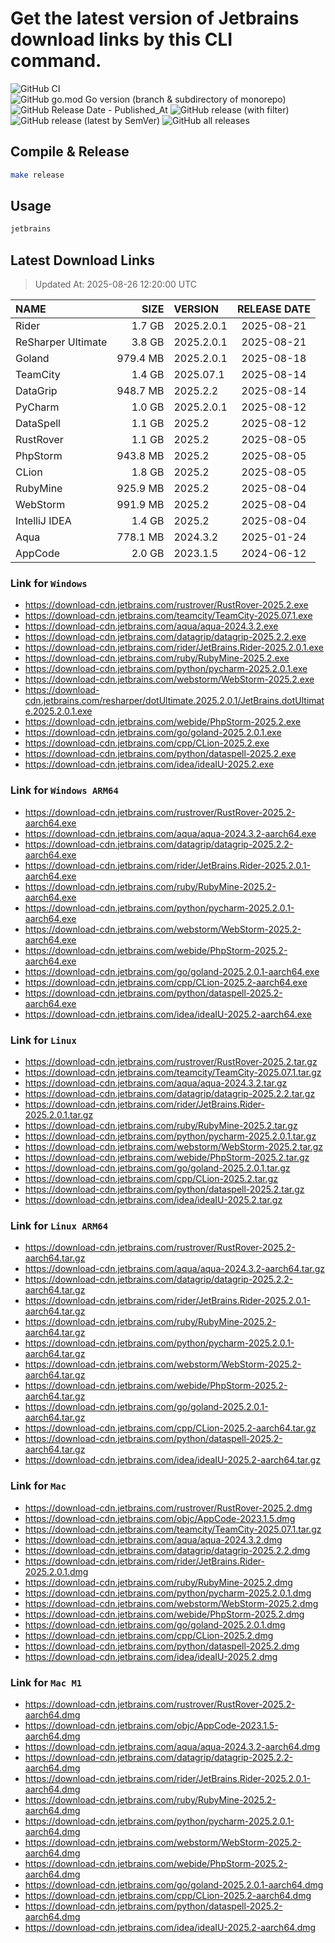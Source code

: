 # Get the latest version of Jetbrains download links by this CLI command.

![GitHub CI](https://github.com/designinlife/jetbrains/actions/workflows/ci.yml/badge.svg)
![GitHub go.mod Go version (branch & subdirectory of monorepo)](https://img.shields.io/github/go-mod/go-version/designinlife/jetbrains/master)
![GitHub Release Date - Published_At](https://img.shields.io/github/release-date/designinlife/jetbrains)
![GitHub release (with filter)](https://img.shields.io/github/v/release/designinlife/jetbrains)
![GitHub release (latest by SemVer)](https://img.shields.io/github/downloads/designinlife/jetbrains/v1.1.12/total)
![GitHub all releases](https://img.shields.io/github/downloads/designinlife/jetbrains/total)

## Compile & Release

```bash
make release
```

## Usage

```bash
jetbrains
```

## Latest Download Links

> Updated At: 2025-08-26 12:20:00 UTC

| NAME | SIZE | VERSION | RELEASE DATE |
| :-- | --: | :-- | :--: |
| Rider | 1.7 GB | 2025.2.0.1 | 2025-08-21 |
| ReSharper Ultimate | 3.8 GB | 2025.2.0.1 | 2025-08-21 |
| Goland | 979.4 MB | 2025.2.0.1 | 2025-08-18 |
| TeamCity | 1.4 GB | 2025.07.1 | 2025-08-14 |
| DataGrip | 948.7 MB | 2025.2.2 | 2025-08-14 |
| PyCharm | 1.0 GB | 2025.2.0.1 | 2025-08-12 |
| DataSpell | 1.1 GB | 2025.2 | 2025-08-12 |
| RustRover | 1.1 GB | 2025.2 | 2025-08-05 |
| PhpStorm | 943.8 MB | 2025.2 | 2025-08-05 |
| CLion | 1.8 GB | 2025.2 | 2025-08-05 |
| RubyMine | 925.9 MB | 2025.2 | 2025-08-04 |
| WebStorm | 991.9 MB | 2025.2 | 2025-08-04 |
| IntelliJ IDEA | 1.4 GB | 2025.2 | 2025-08-04 |
| Aqua | 778.1 MB | 2024.3.2 | 2025-01-24 |
| AppCode | 2.0 GB | 2023.1.5 | 2024-06-12 |

### Link for `Windows`

* <https://download-cdn.jetbrains.com/rustrover/RustRover-2025.2.exe>
* <https://download-cdn.jetbrains.com/teamcity/TeamCity-2025.07.1.exe>
* <https://download-cdn.jetbrains.com/aqua/aqua-2024.3.2.exe>
* <https://download-cdn.jetbrains.com/datagrip/datagrip-2025.2.2.exe>
* <https://download-cdn.jetbrains.com/rider/JetBrains.Rider-2025.2.0.1.exe>
* <https://download-cdn.jetbrains.com/ruby/RubyMine-2025.2.exe>
* <https://download-cdn.jetbrains.com/python/pycharm-2025.2.0.1.exe>
* <https://download-cdn.jetbrains.com/webstorm/WebStorm-2025.2.exe>
* <https://download-cdn.jetbrains.com/resharper/dotUltimate.2025.2.0.1/JetBrains.dotUltimate.2025.2.0.1.exe>
* <https://download-cdn.jetbrains.com/webide/PhpStorm-2025.2.exe>
* <https://download-cdn.jetbrains.com/go/goland-2025.2.0.1.exe>
* <https://download-cdn.jetbrains.com/cpp/CLion-2025.2.exe>
* <https://download-cdn.jetbrains.com/python/dataspell-2025.2.exe>
* <https://download-cdn.jetbrains.com/idea/ideaIU-2025.2.exe>

### Link for `Windows ARM64`

* <https://download-cdn.jetbrains.com/rustrover/RustRover-2025.2-aarch64.exe>
* <https://download-cdn.jetbrains.com/aqua/aqua-2024.3.2-aarch64.exe>
* <https://download-cdn.jetbrains.com/datagrip/datagrip-2025.2.2-aarch64.exe>
* <https://download-cdn.jetbrains.com/rider/JetBrains.Rider-2025.2.0.1-aarch64.exe>
* <https://download-cdn.jetbrains.com/ruby/RubyMine-2025.2-aarch64.exe>
* <https://download-cdn.jetbrains.com/python/pycharm-2025.2.0.1-aarch64.exe>
* <https://download-cdn.jetbrains.com/webstorm/WebStorm-2025.2-aarch64.exe>
* <https://download-cdn.jetbrains.com/webide/PhpStorm-2025.2-aarch64.exe>
* <https://download-cdn.jetbrains.com/go/goland-2025.2.0.1-aarch64.exe>
* <https://download-cdn.jetbrains.com/cpp/CLion-2025.2-aarch64.exe>
* <https://download-cdn.jetbrains.com/python/dataspell-2025.2-aarch64.exe>
* <https://download-cdn.jetbrains.com/idea/ideaIU-2025.2-aarch64.exe>

### Link for `Linux`

* <https://download-cdn.jetbrains.com/rustrover/RustRover-2025.2.tar.gz>
* <https://download-cdn.jetbrains.com/teamcity/TeamCity-2025.07.1.tar.gz>
* <https://download-cdn.jetbrains.com/aqua/aqua-2024.3.2.tar.gz>
* <https://download-cdn.jetbrains.com/datagrip/datagrip-2025.2.2.tar.gz>
* <https://download-cdn.jetbrains.com/rider/JetBrains.Rider-2025.2.0.1.tar.gz>
* <https://download-cdn.jetbrains.com/ruby/RubyMine-2025.2.tar.gz>
* <https://download-cdn.jetbrains.com/python/pycharm-2025.2.0.1.tar.gz>
* <https://download-cdn.jetbrains.com/webstorm/WebStorm-2025.2.tar.gz>
* <https://download-cdn.jetbrains.com/webide/PhpStorm-2025.2.tar.gz>
* <https://download-cdn.jetbrains.com/go/goland-2025.2.0.1.tar.gz>
* <https://download-cdn.jetbrains.com/cpp/CLion-2025.2.tar.gz>
* <https://download-cdn.jetbrains.com/python/dataspell-2025.2.tar.gz>
* <https://download-cdn.jetbrains.com/idea/ideaIU-2025.2.tar.gz>

### Link for `Linux ARM64`

* <https://download-cdn.jetbrains.com/rustrover/RustRover-2025.2-aarch64.tar.gz>
* <https://download-cdn.jetbrains.com/aqua/aqua-2024.3.2-aarch64.tar.gz>
* <https://download-cdn.jetbrains.com/datagrip/datagrip-2025.2.2-aarch64.tar.gz>
* <https://download-cdn.jetbrains.com/rider/JetBrains.Rider-2025.2.0.1-aarch64.tar.gz>
* <https://download-cdn.jetbrains.com/ruby/RubyMine-2025.2-aarch64.tar.gz>
* <https://download-cdn.jetbrains.com/python/pycharm-2025.2.0.1-aarch64.tar.gz>
* <https://download-cdn.jetbrains.com/webstorm/WebStorm-2025.2-aarch64.tar.gz>
* <https://download-cdn.jetbrains.com/webide/PhpStorm-2025.2-aarch64.tar.gz>
* <https://download-cdn.jetbrains.com/go/goland-2025.2.0.1-aarch64.tar.gz>
* <https://download-cdn.jetbrains.com/cpp/CLion-2025.2-aarch64.tar.gz>
* <https://download-cdn.jetbrains.com/python/dataspell-2025.2-aarch64.tar.gz>
* <https://download-cdn.jetbrains.com/idea/ideaIU-2025.2-aarch64.tar.gz>

### Link for `Mac`

* <https://download-cdn.jetbrains.com/rustrover/RustRover-2025.2.dmg>
* <https://download-cdn.jetbrains.com/objc/AppCode-2023.1.5.dmg>
* <https://download-cdn.jetbrains.com/teamcity/TeamCity-2025.07.1.tar.gz>
* <https://download-cdn.jetbrains.com/aqua/aqua-2024.3.2.dmg>
* <https://download-cdn.jetbrains.com/datagrip/datagrip-2025.2.2.dmg>
* <https://download-cdn.jetbrains.com/rider/JetBrains.Rider-2025.2.0.1.dmg>
* <https://download-cdn.jetbrains.com/ruby/RubyMine-2025.2.dmg>
* <https://download-cdn.jetbrains.com/python/pycharm-2025.2.0.1.dmg>
* <https://download-cdn.jetbrains.com/webstorm/WebStorm-2025.2.dmg>
* <https://download-cdn.jetbrains.com/webide/PhpStorm-2025.2.dmg>
* <https://download-cdn.jetbrains.com/go/goland-2025.2.0.1.dmg>
* <https://download-cdn.jetbrains.com/cpp/CLion-2025.2.dmg>
* <https://download-cdn.jetbrains.com/python/dataspell-2025.2.dmg>
* <https://download-cdn.jetbrains.com/idea/ideaIU-2025.2.dmg>

### Link for `Mac M1`

* <https://download-cdn.jetbrains.com/rustrover/RustRover-2025.2-aarch64.dmg>
* <https://download-cdn.jetbrains.com/objc/AppCode-2023.1.5-aarch64.dmg>
* <https://download-cdn.jetbrains.com/aqua/aqua-2024.3.2-aarch64.dmg>
* <https://download-cdn.jetbrains.com/datagrip/datagrip-2025.2.2-aarch64.dmg>
* <https://download-cdn.jetbrains.com/rider/JetBrains.Rider-2025.2.0.1-aarch64.dmg>
* <https://download-cdn.jetbrains.com/ruby/RubyMine-2025.2-aarch64.dmg>
* <https://download-cdn.jetbrains.com/python/pycharm-2025.2.0.1-aarch64.dmg>
* <https://download-cdn.jetbrains.com/webstorm/WebStorm-2025.2-aarch64.dmg>
* <https://download-cdn.jetbrains.com/webide/PhpStorm-2025.2-aarch64.dmg>
* <https://download-cdn.jetbrains.com/go/goland-2025.2.0.1-aarch64.dmg>
* <https://download-cdn.jetbrains.com/cpp/CLion-2025.2-aarch64.dmg>
* <https://download-cdn.jetbrains.com/python/dataspell-2025.2-aarch64.dmg>
* <https://download-cdn.jetbrains.com/idea/ideaIU-2025.2-aarch64.dmg>
